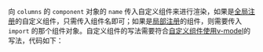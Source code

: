 向 `columns` 的 `component` 对象的 `name` 传入自定义组件来进行渲染，如果是[全局注册](https://cn.vuejs.org/v2/guide/components-registration.html#%E5%85%A8%E5%B1%80%E6%B3%A8%E5%86%8C)的自定义组件，只需传入组件名即可；如果是[局部注册](https://cn.vuejs.org/v2/guide/components-registration.html#%E5%B1%80%E9%83%A8%E6%B3%A8%E5%86%8C)的组件，则需要传入`import` 的那个组件对象。自定义组件的写法需要符合[自定义组件使用v-model](https://cn.vuejs.org/v2/guide/components-custom-events.html#%E8%87%AA%E5%AE%9A%E4%B9%89%E7%BB%84%E4%BB%B6%E7%9A%84-v-model)的写法，代码如下：

